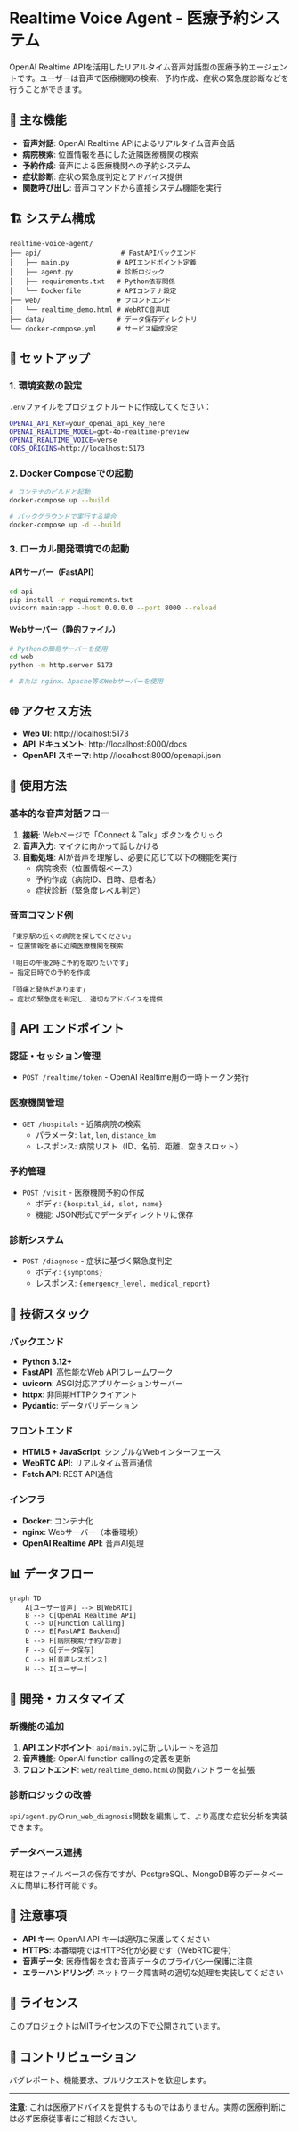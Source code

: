 # Realtime Voice Agent - 医療予約システム

OpenAI Realtime APIを活用したリアルタイム音声対話型の医療予約エージェントです。ユーザーは音声で医療機関の検索、予約作成、症状の緊急度診断などを行うことができます。

## 🎯 主な機能

- **音声対話**: OpenAI Realtime APIによるリアルタイム音声会話
- **病院検索**: 位置情報を基にした近隣医療機関の検索
- **予約作成**: 音声による医療機関への予約システム
- **症状診断**: 症状の緊急度判定とアドバイス提供
- **関数呼び出し**: 音声コマンドから直接システム機能を実行

## 🏗️ システム構成

```
realtime-voice-agent/
├── api/                    # FastAPIバックエンド
│   ├── main.py            # APIエンドポイント定義
│   ├── agent.py           # 診断ロジック
│   ├── requirements.txt   # Python依存関係
│   └── Dockerfile         # APIコンテナ設定
├── web/                   # フロントエンド
│   └── realtime_demo.html # WebRTC音声UI
├── data/                  # データ保存ディレクトリ
└── docker-compose.yml     # サービス編成設定
```

## 🚀 セットアップ

### 1. 環境変数の設定

`.env`ファイルをプロジェクトルートに作成してください：

```bash
OPENAI_API_KEY=your_openai_api_key_here
OPENAI_REALTIME_MODEL=gpt-4o-realtime-preview
OPENAI_REALTIME_VOICE=verse
CORS_ORIGINS=http://localhost:5173
```

### 2. Docker Composeでの起動

```bash
# コンテナのビルドと起動
docker-compose up --build

# バックグラウンドで実行する場合
docker-compose up -d --build
```

### 3. ローカル開発環境での起動

#### APIサーバー（FastAPI）

```bash
cd api
pip install -r requirements.txt
uvicorn main:app --host 0.0.0.0 --port 8000 --reload
```

#### Webサーバー（静的ファイル）

```bash
# Pythonの簡易サーバーを使用
cd web
python -m http.server 5173

# または nginx、Apache等のWebサーバーを使用
```

## 🌐 アクセス方法

- **Web UI**: http://localhost:5173
- **API ドキュメント**: http://localhost:8000/docs
- **OpenAPI スキーマ**: http://localhost:8000/openapi.json

## 📖 使用方法

### 基本的な音声対話フロー

1. **接続**: Webページで「Connect & Talk」ボタンをクリック
2. **音声入力**: マイクに向かって話しかける
3. **自動処理**: AIが音声を理解し、必要に応じて以下の機能を実行
   - 病院検索（位置情報ベース）
   - 予約作成（病院ID、日時、患者名）
   - 症状診断（緊急度レベル判定）

### 音声コマンド例

```
「東京駅の近くの病院を探してください」
→ 位置情報を基に近隣医療機関を検索

「明日の午後2時に予約を取りたいです」
→ 指定日時での予約を作成

「頭痛と発熱があります」
→ 症状の緊急度を判定し、適切なアドバイスを提供
```

## 🔧 API エンドポイント

### 認証・セッション管理

- `POST /realtime/token` - OpenAI Realtime用の一時トークン発行

### 医療機関管理

- `GET /hospitals` - 近隣病院の検索
  - パラメータ: `lat`, `lon`, `distance_km`
  - レスポンス: 病院リスト（ID、名前、距離、空きスロット）

### 予約管理

- `POST /visit` - 医療機関予約の作成
  - ボディ: `{hospital_id, slot, name}`
  - 機能: JSON形式でデータディレクトリに保存

### 診断システム

- `POST /diagnose` - 症状に基づく緊急度判定
  - ボディ: `{symptoms}`
  - レスポンス: `{emergency_level, medical_report}`

## 🧪 技術スタック

### バックエンド
- **Python 3.12+**
- **FastAPI**: 高性能なWeb APIフレームワーク
- **uvicorn**: ASGI対応アプリケーションサーバー
- **httpx**: 非同期HTTPクライアント
- **Pydantic**: データバリデーション

### フロントエンド
- **HTML5 + JavaScript**: シンプルなWebインターフェース
- **WebRTC API**: リアルタイム音声通信
- **Fetch API**: REST API通信

### インフラ
- **Docker**: コンテナ化
- **nginx**: Webサーバー（本番環境）
- **OpenAI Realtime API**: 音声AI処理

## 📊 データフロー

```mermaid
graph TD
    A[ユーザー音声] --> B[WebRTC]
    B --> C[OpenAI Realtime API]
    C --> D[Function Calling]
    D --> E[FastAPI Backend]
    E --> F[病院検索/予約/診断]
    F --> G[データ保存]
    C --> H[音声レスポンス]
    H --> I[ユーザー]
```

## 🔧 開発・カスタマイズ

### 新機能の追加

1. **API エンドポイント**: `api/main.py`に新しいルートを追加
2. **音声機能**: OpenAI function callingの定義を更新
3. **フロントエンド**: `web/realtime_demo.html`の関数ハンドラーを拡張

### 診断ロジックの改善

`api/agent.py`の`run_web_diagnosis`関数を編集して、より高度な症状分析を実装できます。

### データベース連携

現在はファイルベースの保存ですが、PostgreSQL、MongoDB等のデータベースに簡単に移行可能です。

## 🚨 注意事項

- **API キー**: OpenAI API キーは適切に保護してください
- **HTTPS**: 本番環境ではHTTPS化が必要です（WebRTC要件）
- **音声データ**: 医療情報を含む音声データのプライバシー保護に注意
- **エラーハンドリング**: ネットワーク障害時の適切な処理を実装してください

## 📄 ライセンス

このプロジェクトはMITライセンスの下で公開されています。

## 🤝 コントリビューション

バグレポート、機能要求、プルリクエストを歓迎します。

---

**注意**: これは医療アドバイスを提供するものではありません。実際の医療判断には必ず医療従事者にご相談ください。
